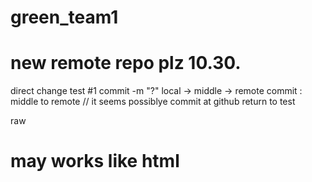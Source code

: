 # green_team1
# new remote repo plz 10.30.
direct change test #1
  commit -m "?"
  local -> middle -> remote
  commit : middle to remote
  // it seems possiblye commit at github
  return to test

  raw
  # may works like html <h>
